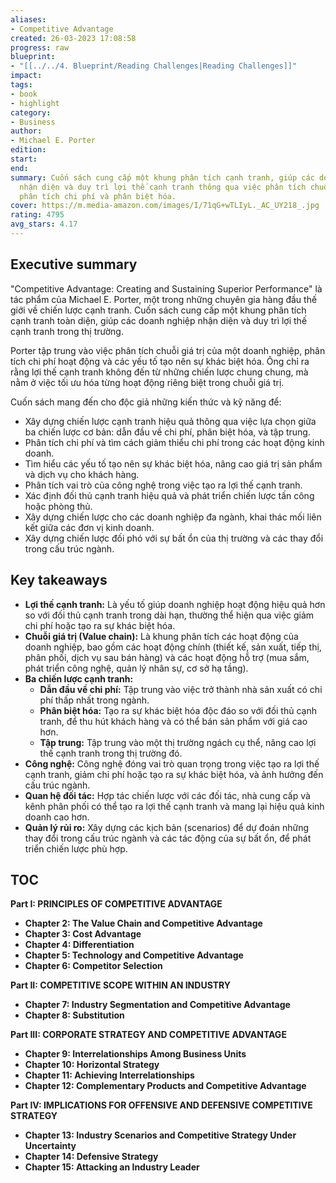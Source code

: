 ```yaml
---
aliases:
- Competitive Advantage
created: 26-03-2023 17:08:58
progress: raw
blueprint:
- "[[../../4. Blueprint/Reading Challenges|Reading Challenges]]"
impact:
tags:
- book
- highlight
category:
- Business
author:
- Michael E. Porter
edition:
start:
end:
summary: Cuốn sách cung cấp một khung phân tích cạnh tranh, giúp các doanh nghiệp
  nhận diện và duy trì lợi thế cạnh tranh thông qua việc phân tích chuỗi giá trị,
  phân tích chi phí và phân biệt hóa.
cover: https://m.media-amazon.com/images/I/71qG+wTLIyL._AC_UY218_.jpg
rating: 4795
avg_stars: 4.17
---
```



## Executive summary

"Competitive Advantage: Creating and Sustaining Superior Performance" là tác phẩm của Michael E. Porter, một trong những chuyên gia hàng đầu thế giới về chiến lược cạnh tranh. Cuốn sách cung cấp một khung phân tích cạnh tranh toàn diện, giúp các doanh nghiệp nhận diện và duy trì lợi thế cạnh tranh trong thị trường. 

Porter tập trung vào việc phân tích chuỗi giá trị của một doanh nghiệp, phân tích chi phí hoạt động và các yếu tố tạo nên sự khác biệt hóa. Ông chỉ ra rằng lợi thế cạnh tranh không đến từ những chiến lược chung chung, mà nằm ở việc tối ưu hóa từng hoạt động riêng biệt trong chuỗi giá trị.  

Cuốn sách mang đến cho độc giả những kiến thức và kỹ năng để:

* Xây dựng chiến lược cạnh tranh hiệu quả thông qua việc lựa chọn giữa ba chiến lược cơ bản: dẫn đầu về chi phí,  phân biệt hóa, và tập trung.
* Phân tích chi phí và tìm cách giảm thiểu chi phí trong các hoạt động kinh doanh.
* Tìm hiểu các yếu tố tạo nên sự khác biệt hóa, nâng cao giá trị sản phẩm và dịch vụ cho khách hàng.
* Phân tích vai trò của công nghệ trong việc tạo ra lợi thế cạnh tranh.
* Xác định đối thủ cạnh tranh hiệu quả và phát triển chiến lược tấn công hoặc phòng thủ.
* Xây dựng chiến lược cho các doanh nghiệp đa ngành, khai thác mối liên kết giữa các đơn vị kinh doanh.
* Xây dựng chiến lược đối phó với sự bất ổn của thị trường và các thay đổi trong cấu trúc ngành.


## Key takeaways

* **Lợi thế cạnh tranh:** Là yếu tố giúp doanh nghiệp hoạt động hiệu quả hơn so với đối thủ cạnh tranh trong dài hạn,  thường thể hiện qua việc giảm chi phí hoặc tạo ra sự khác biệt hóa. 
* **Chuỗi giá trị (Value chain):** Là khung phân tích các hoạt động của doanh nghiệp,  bao gồm các hoạt động chính (thiết kế, sản xuất, tiếp thị, phân phối, dịch vụ sau bán hàng) và các hoạt động hỗ trợ (mua sắm, phát triển công nghệ, quản lý nhân sự, cơ sở hạ tầng).
* **Ba chiến lược cạnh tranh:**  
    * **Dẫn đầu về chi phí:**  Tập trung vào việc trở thành nhà sản xuất có chi phí thấp nhất trong ngành.
    * **Phân biệt hóa:**  Tạo ra sự khác biệt hóa độc đáo so với đối thủ cạnh tranh,  để thu hút khách hàng và có thể bán sản phẩm với giá cao hơn.
    * **Tập trung:**  Tập trung vào một thị trường ngách cụ thể,  nâng cao lợi thế cạnh tranh trong thị trường đó.
* **Công nghệ:**  Công nghệ đóng vai trò quan trọng trong việc tạo ra lợi thế cạnh tranh,  giảm chi phí hoặc tạo ra sự khác biệt hóa,  và ảnh hưởng đến cấu trúc ngành.
* **Quan hệ đối tác:**  Hợp tác chiến lược với các đối tác, nhà cung cấp và kênh phân phối  có thể tạo ra lợi thế cạnh tranh và mang lại hiệu quả kinh doanh cao hơn.
* **Quản lý rủi ro:**  Xây dựng các kịch bản (scenarios) để dự đoán những thay đổi trong cấu trúc ngành và các tác động của sự bất ổn,  để phát triển chiến lược phù hợp.

## TOC

**Part I: PRINCIPLES OF COMPETITIVE ADVANTAGE**

* **Chapter 2: The Value Chain and Competitive Advantage**
* **Chapter 3: Cost Advantage**
* **Chapter 4: Differentiation**
* **Chapter 5: Technology and Competitive Advantage**
* **Chapter 6: Competitor Selection**

**Part II: COMPETITIVE SCOPE WITHIN AN INDUSTRY**

* **Chapter 7: Industry Segmentation and Competitive Advantage**
* **Chapter 8: Substitution**

**Part III: CORPORATE STRATEGY AND COMPETITIVE ADVANTAGE**

* **Chapter 9: Interrelationships Among Business Units**
* **Chapter 10: Horizontal Strategy**
* **Chapter 11: Achieving Interrelationships**
* **Chapter 12: Complementary Products and Competitive Advantage**

**Part IV: IMPLICATIONS FOR OFFENSIVE AND DEFENSIVE COMPETITIVE STRATEGY**

* **Chapter 13: Industry Scenarios and Competitive Strategy Under Uncertainty**
* **Chapter 14: Defensive Strategy**
* **Chapter 15: Attacking an Industry Leader**